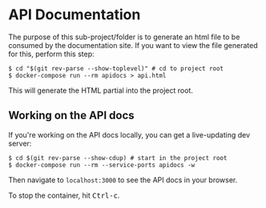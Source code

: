 # API Documentation

The purpose of this sub-project/folder is to generate an html file
to be consumed by the documentation site. If you want to view the
file generated for this, perform this step:

```sh-session
$ cd "$(git rev-parse --show-toplevel)" # cd to project root
$ docker-compose run --rm apidocs > api.html
```

This will generate the HTML partial into the project root.

## Working on the API docs

If you're working on the API docs locally, you can get a live-updating
dev server:

```sh-session
$ cd $(git rev-parse --show-cdup) # start in the project root
$ docker-compose run --rm --service-ports apidocs -w
```

Then navigate to `localhost:3000` to see the API docs in your browser.

To stop the container, hit <kbd>Ctrl-c</kbd>.
